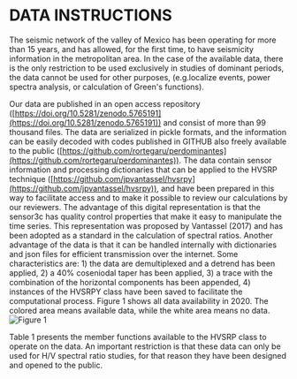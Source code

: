 # DATA INSTRUCTIONS

The seismic network of the valley of Mexico has been operating for more than 15 years, and has allowed, for the first time, to have seismicity information in the metropolitan area. In the case of the available data, there is the only restriction to be used exclusively in studies of dominant periods, the data cannot be used for other purposes, (e.g.localize events, power spectra analysis, or calculation of Green's functions). 


Our data are published in an open access repository ([https://doi.org/10.5281/zenodo.5765191](https://doi.org/10.5281/zenodo.5765191)) and consist of more than 99 thousand files. The data are serialized in pickle formats, and the information can be easily decoded with codes published in GITHUB also freely available to the public ([https://github.com/rortegaru/perdominantes](https://github.com/rortegaru/perdominantes)).
The data contain sensor information and processing dictionaries that can be applied to the HVSRP technique ([https://github.com/jpvantassel/hvsrpy](https://github.com/jpvantassel/hvsrpy)), and have been prepared in this way to facilitate access and to make it possible to review our calculations by our reviewers. The advantage of this digital representation is that the sensor3c has quality control properties that make it easy to manipulate the time series. This representation was proposed by Vantassel (2017) and has been adopted as a standard in the calculation of spectral ratios. Another advantage of the data is that it can be handled internally with dictionaries and json files for efficient transmission over the internet. Some characteristics are: 1) the data are demultiplexed and a detrend has been applied, 2) a 40% coseniodal taper has been applied, 3) a trace with the combination of the horizontal components has been appended, 4) instances of the HVSRPY class have been saved to facilitate the computational process. Figure 1 shows all data availability in 2020. The colored area means available data, while the white area means no data.
![Figure 1](file:Picture1.png)

Table 1 presents the member functions available to the HVSRP class to operate on the data. An important restriction is that these data can only be used for H/V spectral ratio studies, for that reason they have been designed and opened to the public.

